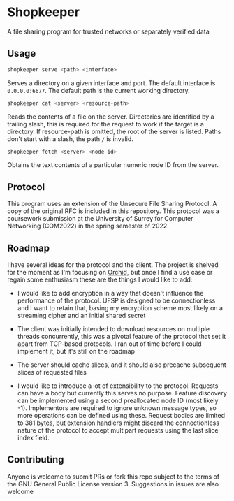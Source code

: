 # Shopkeeper

A file sharing program for trusted networks or separately verified data

## Usage

```bash
shopkeeper serve <path> <interface>
```
Serves a directory on a given interface and port. The default interface is `0.0.0.0:6677`. The default path is the current working directory.

```bash
shopkeeper cat <server> <resource-path>
```
Reads the contents of a file on the server. Directories are identified by a trailing slash, this is required for the request to work if the target is a directory. If resource-path is omitted, the root of the server is listed. Paths don't start with a slash, the path `/` is invalid.

```bash
shopkeeper fetch <server> <node-id>
```
Obtains the text contents of a particular numeric node ID from the server.

## Protocol

This program uses an extension of the Unsecure File Sharing Protocol. A copy of the original RFC is included in this repository. This protocol was a coursework submission at the University of Surrey for Computer Networking (COM2022) in the spring semester of 2022.

## Roadmap

I have several ideas for the protocol and the client. The project is shelved for the moment as I'm focusing on [Orchid](https://github.com/lbfalvy/orchid), but once I find a use case or regain some enthusiasm these are the things I would like to add:

- I would like to add encryption in a way that doesn't influence the performance of the protocol. UFSP is designed to be connectionless and I want to retain that, basing my encryption scheme most likely on a streaming cipher and an initial shared secret

- The client was initially intended to download resources on multiple threads concurrently, this was a pivotal feature of the protocol that set it apart from TCP-based protocols. I ran out of time before I could implement it, but it's still on the roadmap

- The server should cache slices, and it should also precache subsequent slices of requested files

- I would like to introduce a lot of extensibility to the protocol. Requests can have a body but currently this serves no purpose. Feature discovery can be implemented using a second preallocated node ID (most likely -1). Implementors are required to ignore unknown message types, so more operations can be defined using these. Request bodies are limited to 381 bytes, but extension handlers might discard the connectionless nature of the protocol to accept multipart requests using the last slice index field.

## Contributing

Anyone is welcome to submit PRs or fork this repo subject to the terms of the GNU General Public License version 3. Suggestions in issues are also welcome